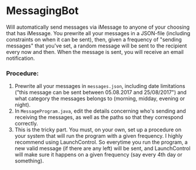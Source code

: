 # MessagingBot
Will automatically send messages via iMessage to anyone of your choosing that has iMessage. You prewrite all your messages in a JSON-file (including constraints on when it can be sent), then, given a frequency of "sending messages" that you've set, a random message will be sent to the recipient every now and then. When the message is sent, you will receive an email notification. 

### Procedure:
1. Prewrite all your messages in ```messages.json```, including date limitations ("this message can be sent between 05.08.2017 and 25/08/2017") and what category the messages belongs to (morning, midday, evening or night).
2. In ```MessageProgram.java```, edit the details concerning who's sending and receiving the messages, as well as the paths so that they correspond correctly. 
3. This is the tricky part. You must, on your own, set up a procedure on your system that will run the program with a given frequency. I highly recommend using LaunchControl. So everytime you run the program, a new valid message (if there are any left) will be sent, and LaunchControl will make sure it happens on a given frequency (say every 4th day or something).
